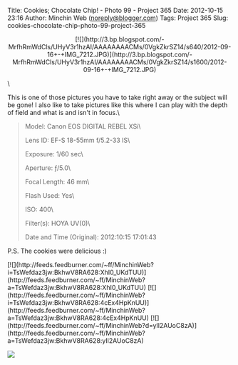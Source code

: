 Title: Cookies; Chocolate Chip! - Photo 99 - Project 365
Date: 2012-10-15 23:16
Author: Minchin Web (noreply@blogger.com)
Tags: Project 365
Slug: cookies-chocolate-chip-photo-99-project-365

<div class="separator" style="clear: both; text-align: center;">

</p>
<p>
[![](http://3.bp.blogspot.com/-MrfhRmWdCls/UHyV3r1hzAI/AAAAAAAACMs/0VgkZkrSZ14/s640/2012-09-16+-+IMG_7212.JPG)](http://3.bp.blogspot.com/-MrfhRmWdCls/UHyV3r1hzAI/AAAAAAAACMs/0VgkZkrSZ14/s1600/2012-09-16+-+IMG_7212.JPG)

</div>

</p>
\

This is one of those pictures you have to take right away or the subject
will be gone! I also like to take pictures like this where I can play
with the depth of field and what is and isn't in focus.\

> </p>
> <span style="color: #666666;">Model: </span>Canon EOS DIGITAL REBEL
> XSi\
>
> <span style="color: #666666;">Lens ID: </span>EF-S 18-55mm f/5.2-33
> IS\
>
> <span style="color: #666666;">Exposure: </span>1/60 sec\
>
> <span style="color: #666666;">Aperture: </span>ƒ/5.0\
>
> <span style="color: #666666;">Focal Length: </span>46 mm\
>
> <span style="color: #666666;">Flash Used: </span>Yes\
>
> <span style="color: #666666;">ISO: </span>400\
>
> <span style="color: #666666;">Filter(s): </span>HOYA UV(0)\
>
> <p>
> <span style="color: #666666;">Date and Time
> (Original): </span>2012:10:15 17:01:43

</p>
P.S. The cookies were delicious :)

<div class="feedflare">

</p>
[![](http://feeds.feedburner.com/~ff/MinchinWeb?i=TsWefdaz3jw:BkhwV8RA628:XhI0_UKdTUU)](http://feeds.feedburner.com/~ff/MinchinWeb?a=TsWefdaz3jw:BkhwV8RA628:XhI0_UKdTUU)
[![](http://feeds.feedburner.com/~ff/MinchinWeb?i=TsWefdaz3jw:BkhwV8RA628:4cEx4HpKnUU)](http://feeds.feedburner.com/~ff/MinchinWeb?a=TsWefdaz3jw:BkhwV8RA628:4cEx4HpKnUU)
[![](http://feeds.feedburner.com/~ff/MinchinWeb?d=yIl2AUoC8zA)](http://feeds.feedburner.com/~ff/MinchinWeb?a=TsWefdaz3jw:BkhwV8RA628:yIl2AUoC8zA)

<p>

</div>

![](http://feeds.feedburner.com/~r/MinchinWeb/~4/TsWefdaz3jw)

</p>

